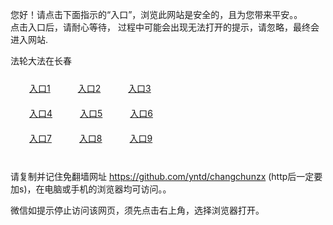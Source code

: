 您好！请点击下面指示的“入口”，浏览此网站是安全的，且为您带来平安。。 <br/>
点击入口后，请耐心等待， 过程中可能会出现无法打开的提示，请忽略，最终会进入网站. </br>

法轮大法在长春<br/>
<div style="padding:10px"><a style="margin:20px" target="_blank" href="https://dekoleq8bvbcl.cloudfront.net/2Qpsp?srukxl" id="ccLink1" rel="nofollow">入口1</a> <a target="_blank" style="margin:20px" href="https://dg74957el1yk6.cloudfront.net/2Qpsp?hqgrdzn" id="ccLink2" rel="nofollow">入口2</a> <a style="margin:20px" target="_blank" href="https://d1swxxahr3h8ek.cloudfront.net/2Qpsp?djiylxw" id="ccLink3" rel="nofollow">入口3</a></div>

<div style="padding:10px" ><a style="margin:20px" target="_blank" href="https://dekoleq8bvbcl.cloudfront.net/2Qpsp?srukxl" id="ccLink4" rel="nofollow">入口4</a> <a style="margin:20px" href="https://dg74957el1yk6.cloudfront.net/2Qpsp?hqgrdzn" target="_blank" id="ccLink5" rel="nofollow">入口5</a> <a style="margin:20px" href="https://d1swxxahr3h8ek.cloudfront.net/2Qpsp?djiylxw" target="_blank" id="ccLink6" rel="nofollow">入口6</a></div>

<div style="padding:10px"><a style="margin:20px" target="_blank" href="https://dekoleq8bvbcl.cloudfront.net/2Qpsp?srukxl" id="ccLink7" rel="nofollow">入口7</a> <a style="margin:20px" href="https://dg74957el1yk6.cloudfront.net/2Qpsp?hqgrdzn" target="_blank" id="ccLink8" rel="nofollow">入口8</a> <a style="margin:20px" target="_blank" href="https://d1swxxahr3h8ek.cloudfront.net/2Qpsp?djiylxw" id="ccLink9" rel="nofollow">入口9</a></div>

<br/>



请复制并记住免翻墙网址 https://github.com/yntd/changchunzx (http后一定要加s)，在电脑或手机的浏览器均可访问。。<br/>

微信如提示停止访问该网页，须先点击右上角，选择浏览器打开。
